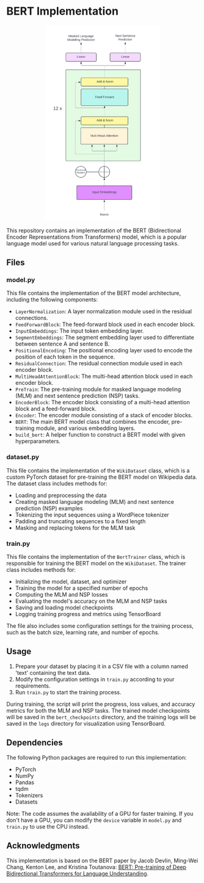 # BERT Implementation

<p align="center">
<img src="images/architecture.png?raw=true" alt="Bert-Architecture" width="300"/>
</p>

This repository contains an implementation of the BERT (Bidirectional Encoder Representations from Transformers) model, which is a popular language model used for various natural language processing tasks.


## Files

### model.py

This file contains the implementation of the BERT model architecture, including the following components:

- `LayerNormalization`: A layer normalization module used in the residual connections.
- `FeedForwardBlock`: The feed-forward block used in each encoder block.
- `InputEmbeddings`: The input token embedding layer.
- `SegmentEmbeddings`: The segment embedding layer used to differentiate between sentence A and sentence B.
- `PositionalEncoding`: The positional encoding layer used to encode the position of each token in the sequence.
- `ResidualConnection`: The residual connection module used in each encoder block.
- `MultiHeadAttentionBlock`: The multi-head attention block used in each encoder block.
- `PreTrain`: The pre-training module for masked language modeling (MLM) and next sentence prediction (NSP) tasks.
- `EncoderBlock`: The encoder block consisting of a multi-head attention block and a feed-forward block.
- `Encoder`: The encoder module consisting of a stack of encoder blocks.
- `BERT`: The main BERT model class that combines the encoder, pre-training module, and various embedding layers.
- `build_bert`: A helper function to construct a BERT model with given hyperparameters.

### dataset.py

This file contains the implementation of the `WikiDataset` class, which is a custom PyTorch dataset for pre-training the BERT model on Wikipedia data. The dataset class includes methods for:

- Loading and preprocessing the data
- Creating masked language modeling (MLM) and next sentence prediction (NSP) examples
- Tokenizing the input sequences using a WordPiece tokenizer
- Padding and truncating sequences to a fixed length
- Masking and replacing tokens for the MLM task

### train.py

This file contains the implementation of the `BertTrainer` class, which is responsible for training the BERT model on the `WikiDataset`. The trainer class includes methods for:

- Initializing the model, dataset, and optimizer
- Training the model for a specified number of epochs
- Computing the MLM and NSP losses
- Evaluating the model's accuracy on the MLM and NSP tasks
- Saving and loading model checkpoints
- Logging training progress and metrics using TensorBoard

The file also includes some configuration settings for the training process, such as the batch size, learning rate, and number of epochs.

## Usage

1. Prepare your dataset by placing it in a CSV file with a column named 'text' containing the text data.
2. Modify the configuration settings in `train.py` according to your requirements.
3. Run `train.py` to start the training process.

During training, the script will print the progress, loss values, and accuracy metrics for both the MLM and NSP tasks. The trained model checkpoints will be saved in the `bert_checkpoints` directory, and the training logs will be saved in the `logs` directory for visualization using TensorBoard.

## Dependencies

The following Python packages are required to run this implementation:

- PyTorch
- NumPy
- Pandas
- tqdm
- Tokenizers
- Datasets

Note: The code assumes the availability of a GPU for faster training. If you don't have a GPU, you can modify the `device` variable in `model.py` and `train.py` to use the CPU instead.

## Acknowledgments

This implementation is based on the BERT paper by Jacob Devlin, Ming-Wei Chang, Kenton Lee, and Kristina Toutanova: [BERT: Pre-training of Deep Bidirectional Transformers for Language Understanding](https://arxiv.org/abs/1810.04805).